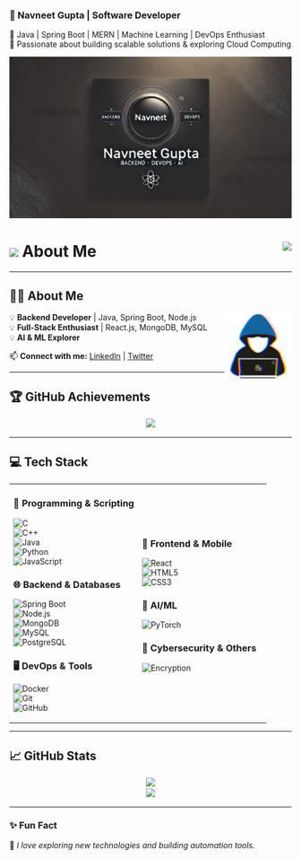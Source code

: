 ### 🚀 Navneet Gupta | Software Developer  
🔹 Java | Spring Boot | MERN | Machine Learning | DevOps Enthusiast  
🔹 Passionate about building scalable solutions & exploring Cloud Computing  

![header](https://github.com/Navneetg2003/assets/blob/main/85922fcb-1586-4072-8475-659df9601f43.png)
<div>
  <h1>
    <img src="about_me.gif" width="50px"><b> About Me </b>
  <img align="right" src="https://visitor-badge.laobi.icu/badge?page_id=navneetg2003.navneetg2003">
</h1>
</div>

---
## 👨‍💻 About Me  
<img align="right" src="https://github.com/Navneetg2003/assets/blob/main/about_me.gif" width="120px">

💡 **Backend Developer** | Java, Spring Boot, Node.js  
💡 **Full-Stack Enthusiast** | React.js, MongoDB, MySQL  
💡 **AI & ML Explorer**

📫 **Connect with me:** [LinkedIn](https://linkedin.com/in/navneetg2003) | [Twitter](https://twitter.com/Navneetg2003)  

---

## 🏆 GitHub Achievements  
<div align="center">  
  <img src="https://github-trophy.vercel.app/?username=Navneetg2003&margin-w=10&theme=radical">
</div>  

---


## 💻 Tech Stack  

<table>
<tr>
<td width="50%">
  
### 🚀 Programming & Scripting  
  
![C](https://img.icons8.com/ios/50/ffffff/c.png)  
![C++](https://img.icons8.com/ios/50/ffffff/c-plus-plus-logo.png)  
![Java](https://img.icons8.com/ios/50/ffffff/java-coffee-cup-logo.png)  
![Python](https://img.icons8.com/ios/50/ffffff/python.png)  
![JavaScript](https://img.icons8.com/ios/50/ffffff/javascript.png)  

### 🌐 Backend & Databases  

![Spring Boot](https://img.icons8.com/ios/50/ffffff/spring-logo.png)  
![Node.js](https://img.icons8.com/ios/50/ffffff/node-js.png)  
![MongoDB](https://img.icons8.com/ios/50/ffffff/mongodb.png)  
![MySQL](https://img.icons8.com/ios/50/ffffff/mysql.png)  
![PostgreSQL](https://img.icons8.com/ios/50/ffffff/postgresql.png)

### 🖥️ DevOps & Tools  

![Docker](https://img.icons8.com/ios/50/ffffff/docker.png)  
![Git](https://img.icons8.com/ios/50/ffffff/git.png)  
![GitHub](https://img.icons8.com/ios/50/ffffff/github.png)  

</td>

<td width="50%">

### 🎨 Frontend & Mobile  

![React](https://img.icons8.com/ios/50/ffffff/react-native.png)  
![HTML5](https://img.icons8.com/ios/50/ffffff/html-5.png)  
![CSS3](https://img.icons8.com/ios/50/ffffff/css3.png)  

### 🤖 AI/ML 

![PyTorch](https://img.icons8.com/ios/50/ffffff/pytorch.png)  

### 🔐 Cybersecurity & Others  

![Encryption](https://img.icons8.com/ios/50/ffffff/encryption.png)

</td>
</tr>
</table>

---

## 📈 GitHub Stats  

<div align="center">
  <img src="https://github-readme-stats.vercel.app/api?username=Navneetg2003&show_icons=true&theme=radical&hide=issues">
  <br>
  <img src="https://github-readme-streak-stats.herokuapp.com/?user=Navneetg2003&theme=radical">
</div>  

---

### ✨ Fun Fact  
📌 _I love exploring new technologies and building automation tools._  
